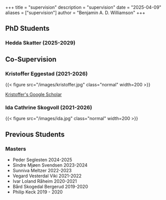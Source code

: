 +++
title = "supervision"
description = "supervision"
date = "2025-04-09"
aliases = ["supervision"]
author = "Benjamin A. D. Williamson"
+++

## PhD Students

### Hedda Skatter (2025-2029)

## Co-Supervision
### Kristoffer Eggestad (2021-2026)

{{< figure src="/images/kristoffer.jpg" class="normal" width=200 >}}

[Kristoffer's Google Scholar](https://scholar.google.com/citations?user=Rxlk0nkAAAAJ&hl=no)


### Ida Cathrine Skogvoll (2021-2026)

{{< figure src="/images/ida.jpg" class="normal" width=200 >}}


## Previous Students

### Masters

- Peder Seglesten 2024-2025
- Sindre Mjøen Svendsen 2023-2024
- Sunniva Meltzer 2022-2023
- Vegard Vesterdal Viki 2021-2022
- Ivar Loland Råheim 2020-2021
- Bård Skogedal Bergerud 2019-2020
- Philip Keck 2019 - 2020

